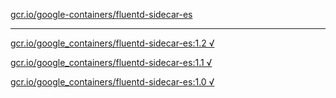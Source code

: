 [gcr.io/google-containers/fluentd-sidecar-es](https://hub.docker.com/r/abcz/fluentd-sidecar-es/tags/) 

----
[gcr.io/google_containers/fluentd-sidecar-es:1.2 √](https://hub.docker.com/r/abcz/fluentd-sidecar-es/tags/)

[gcr.io/google_containers/fluentd-sidecar-es:1.1 √](https://hub.docker.com/r/abcz/fluentd-sidecar-es/tags/)

[gcr.io/google_containers/fluentd-sidecar-es:1.0 √](https://hub.docker.com/r/abcz/fluentd-sidecar-es/tags/)

